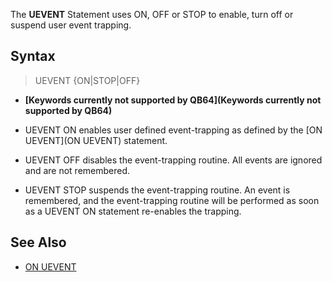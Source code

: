 The **UEVENT** Statement uses ON, OFF or STOP to enable, turn off or suspend user event trapping.

## Syntax
  
> UEVENT {ON|STOP|OFF}
 
* **[Keywords currently not supported by QB64](Keywords currently not supported by QB64)**

* UEVENT ON enables user defined event-trapping as defined by the [ON UEVENT](ON UEVENT) statement.

* UEVENT OFF disables the event-trapping routine. All events are ignored and are not remembered.

* UEVENT STOP suspends the event-trapping routine. An event is remembered, and the event-trapping routine will be performed as soon as a UEVENT ON statement re-enables the trapping.

## See Also

* [ON UEVENT](ON-UEVENT)
